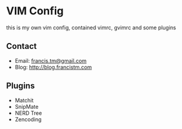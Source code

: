# VIM Config

this is my own vim config, contained vimrc, gvimrc and some plugins

## Contact

* Email: francis.tm@gmail.com
* Blog: http://blog.francistm.com

## Plugins

* Matchit
* SnipMate
* NERD Tree
* Zencoding
